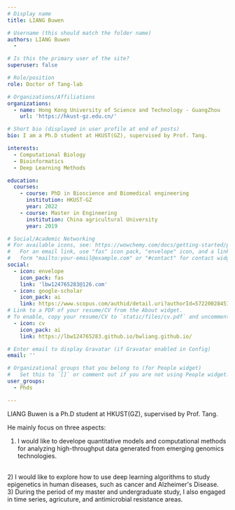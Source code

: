 ```yaml
---
# Display name
title: LIANG Buwen

# Username (this should match the folder name)
authors: LIANG Buwen
  - 

# Is this the primary user of the site?
superuser: false

# Role/position
role: Doctor of Tang-lab

# Organizations/Affiliations
organizations:
  - name: Hong Kong University of Science and Technology - GuangZhou
    url: 'https://hkust-gz.edu.cn/'

# Short bio (displayed in user profile at end of posts)
bio: I am a Ph.D student at HKUST(GZ), supervised by Prof. Tang.

interests:
  - Computational Biology 
  - Bioinformatics
  - Deep Learning Methods

education:
  courses:
    - course: PhD in Bioscience and Biomedical engineering
      institution: HKUST-GZ
      year: 2022
    - course: Master in Engineering
      institution: China agricultural University
      year: 2019

# Social/Academic Networking
# For available icons, see: https://wowchemy.com/docs/getting-started/page-builder/#icons
#   For an email link, use "fas" icon pack, "envelope" icon, and a link in the
#   form "mailto:your-email@example.com" or "#contact" for contact widget.
social:
  - icon: envelope
    icon_pack: fas
    link: 'lbw124765283@126.com'
  - icon: google-scholar
    icon_pack: ai
    link: https://www.scopus.com/authid/detail.uri?authorId=57220028451
# Link to a PDF of your resume/CV from the About widget.
# To enable, copy your resume/CV to `static/files/cv.pdf` and uncomment the lines below.
  - icon: cv
    icon_pack: ai
    link: https://lbw124765283.github.io/bwliang.github.io/

# Enter email to display Gravatar (if Gravatar enabled in Config)
email: ''

# Organizational groups that you belong to (for People widget)
#   Set this to `[]` or comment out if you are not using People widget.
user_groups:
  - Phds

---
```

LIANG Buwen is a Ph.D student at HKUST(GZ), supervised by Prof. Tang.

He mainly focus on three aspects:
<br>
1) I would like to develope quantitative models and computational methods for analyzing high-throughput data generated from emerging genomics technologies.
<br>
2) I would like to explore how to use deep learning algorithms to study epigenetics in human diseases, such as cancer and Alzheimer's Disease.
<br>
3) During the period of my master and undergraduate study, I also engaged in time series, agricuture, and antimicrobial resistance areas.
